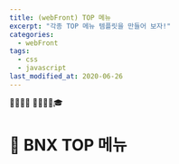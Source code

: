 ```yaml
---
title: (webFront) TOP 메뉴
excerpt: "각종 TOP 메뉴 템플릿을 만들어 보자!"
categories:
  - webFront 
tags:
  - css
  - javascript
last_modified_at: 2020-06-26
---
```

💼📝🔑⏰ 📙📓📘📒🎓

# 💼 BNX TOP 메뉴